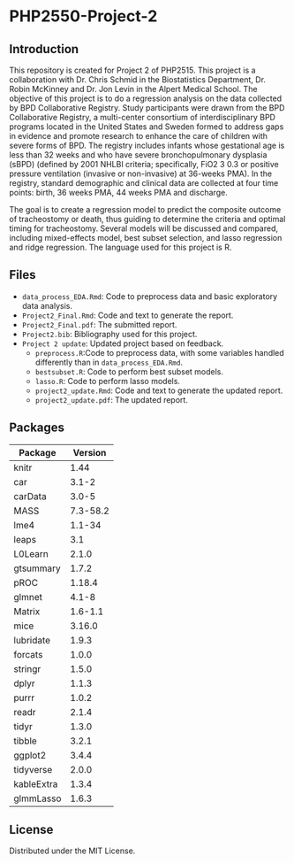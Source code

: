 # PHP2550-Project-2
## Introduction
This repository is created for Project 2 of PHP2515. This project is a collaboration with Dr. Chris Schmid in the Biostatistics Department, Dr. Robin McKinney and Dr. Jon Levin in the Alpert Medical School. The objective of this project is to do a regression analysis on the data collected by BPD Collaborative Registry. Study participants were drawn from the BPD Collaborative Registry, a multi-center consortium of interdisciplinary BPD programs located in the United States and Sweden formed to address gaps in evidence and promote research to enhance the care of children with severe forms of BPD. The registry includes infants whose gestational age is less than 32 weeks and who have severe bronchopulmonary dysplasia (sBPD) (defined by 2001 NHLBI criteria; specifically, FiO2 3 0.3 or positive pressure ventilation (invasive or non-invasive) at 36-weeks PMA). In the registry, standard demographic and clinical data are collected at four time points: birth, 36 weeks PMA, 44 weeks PMA and discharge.

The goal is to create a regression model to predict the composite outcome of tracheostomy or death, thus guiding to determine the criteria and optimal timing for tracheostomy. Several models will be discussed and compared, including mixed-effects model, best subset selection, and lasso regression and ridge regression. The language used for this project is R.
## Files
- `data_process_EDA.Rmd`: Code to preprocess data and basic exploratory data analysis.
- `Project2_Final.Rmd`: Code and text to generate the report.
- `Project2_Final.pdf`: The submitted report.
- `Project2.bib`: Bibliography used for this project.
- `Project 2 update`: Updated project based on feedback.
  - `preprocess.R`:Code to preprocess data, with some variables handled differently than in `data_process_EDA.Rmd`.
  - `bestsubset.R`: Code to perform best subset models.
  - `lasso.R`: Code to perform lasso models.
  - `project2_update.Rmd`: Code and text to generate the updated report.
  - `project2_update.pdf`: The updated report.

## Packages
| Package    | Version  |
|------------|----------|
| knitr      | 1.44     |
| car        | 3.1-2    |
| carData    | 3.0-5    |
| MASS       | 7.3-58.2 |
| lme4       | 1.1-34   |
| leaps      | 3.1      |
| L0Learn    | 2.1.0    |
| gtsummary  | 1.7.2    |
| pROC       | 1.18.4   |
| glmnet     | 4.1-8    |
| Matrix     | 1.6-1.1  |
| mice       | 3.16.0   |
| lubridate  | 1.9.3    |
| forcats    | 1.0.0    |
| stringr    | 1.5.0    |
| dplyr      | 1.1.3    |
| purrr      | 1.0.2    |
| readr      | 2.1.4    |
| tidyr      | 1.3.0    |
| tibble     | 3.2.1    |
| ggplot2    | 3.4.4    |
| tidyverse  | 2.0.0    |
| kableExtra | 1.3.4    |
| glmmLasso  | 1.6.3    |


## License
Distributed under the MIT License. 
